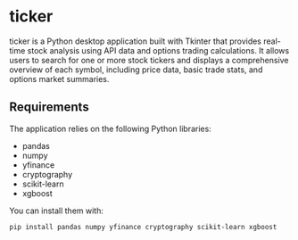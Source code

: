 # ticker

ticker is a Python desktop application built with Tkinter that provides real-time stock analysis using API data and options trading calculations. It allows users to search for one or more stock tickers and displays a comprehensive overview of each symbol, including price data, basic trade stats, and options market summaries.

## Requirements

The application relies on the following Python libraries:

- pandas
- numpy
- yfinance
- cryptography
- scikit-learn
- xgboost

You can install them with:

```bash
pip install pandas numpy yfinance cryptography scikit-learn xgboost
```
